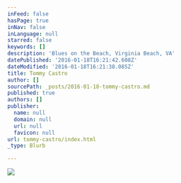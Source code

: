 ```yaml
---
inFeed: false
hasPage: true
inNav: false
inLanguage: null
starred: false
keywords: []
description: 'Blues on the Beach, Virginia Beach, VA'
datePublished: '2016-01-18T16:21:42.608Z'
dateModified: '2016-01-18T16:21:38.085Z'
title: Tommy Castro
author: []
sourcePath: _posts/2016-01-18-tommy-castro.md
published: true
authors: []
publisher:
  name: null
  domain: null
  url: null
  favicon: null
url: tommy-castro/index.html
_type: Blurb

---
```

![](https://the-grid-user-content.s3-us-west-2.amazonaws.com/b7c680ff-0361-4990-94eb-9e61363b0729.jpg)